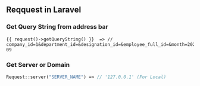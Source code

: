 ## Reqquest in Laravel

### Get Query String from address bar
```blade
{{ request()->getQueryString() }}  => // company_id=1&department_id=&designation_id=&employee_full_id=&month=2023-09
```
### Get Server or Domain
```php
Request::server("SERVER_NAME") => // '127.0.0.1' (For Local)
```
